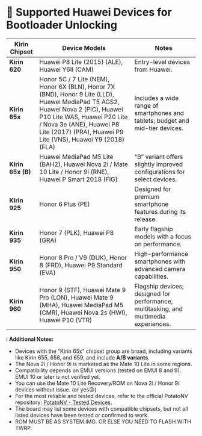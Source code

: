 # 📱 Supported Huawei Devices for Bootloader Unlocking

| **Kirin Chipset**    | **Device Models**                                                                                       | **Notes**                                                                                  |
|-----------------------|--------------------------------------------------------------------------------------------------------|-------------------------------------------------------------------------------------------|
| **Kirin 620**        | Huawei P8 Lite (2015) (ALE), Huawei Y6II (CAM)                                                             | Entry-level devices from Huawei.                                                         |
| **Kirin 65x**        | Honor 5C / 7 Lite (NEM), Honor 6X (BLN), Honor 7X (BND), Honor 9 Lite (LLD), Huawei MediaPad T5 AGS2, Huawei Nova 2 (PIC), Huawei P10 Lite WAS, Huawei P20 Lite / Nova 3e (ANE), Huawei P8 Lite (2017) (PRA), Huawei P9 Lite (VNS), Huawei Y9 (2018) (FLA) | Includes a wide range of smartphones and tablets; budget and mid-tier devices.           |
| **Kirin 65x (B)**    | Huawei MediaPad M5 Lite (BAH2), Huawei Nova 2i / Mate 10 Lite / Honor 9i (RNE), Huawei P Smart 2018 (FIG)              | “B” variant offers slightly improved configurations for select devices.                  |
| **Kirin 925**        | Honor 6 Plus (PE)                                                                                       | Designed for premium smartphone features during its release.                             |
| **Kirin 935**        | Honor 7 (PLK), Huawei P8 (GRA)                                                                             | Early flagship models with a focus on performance.                                       |
| **Kirin 950**        | Honor 8 Pro / V9 (DUK), Honor 8 (FRD), Huawei P9 Standard (EVA)                                             | High-performance smartphones with advanced camera capabilities.                          |
| **Kirin 960**        | Honor 9 (STF), Huawei Mate 9 Pro (LON), Huawei Mate 9 (MHA), Huawei MediaPad M5 (CMR), Huawei Nova 2s (HWI), Huawei P10 (VTR) | Flagship devices; designed for performance, multitasking, and multimedia experiences.    |

ℹ️ **Additional Notes:**
- Devices with the “Kirin 65x” chipset group are broad, including variants like Kirin 655, 658, and 659, and include **A/B variants**.
- The Nova 2i / Honor 9i is marketed as the Mate 10 Lite in some regions.
- Compatibility depends on EMUI versions (tested on EMUI 8 and 9). EMUI 10 or later is not verified yet.
- You can use the Mate 10 Lite Recovery/ROM on Nova 2i / Honor 9i devices without issue. (or yes😣)
- For the most reliable and tested devices, refer to the official PotatoNV repository: [PotatoNV - Tested Devices](https://github.com/mashed-potatoes/PotatoNV?tab=readme-ov-file#tested-devices).
- The board may list some devices with compatible chipsets, but not all listed devices have been tested or confirmed to work.
- ROM MUST BE AS SYSTEM.IMG. OR ELSE YOU NEED TO FLASH WITH TWRP.
